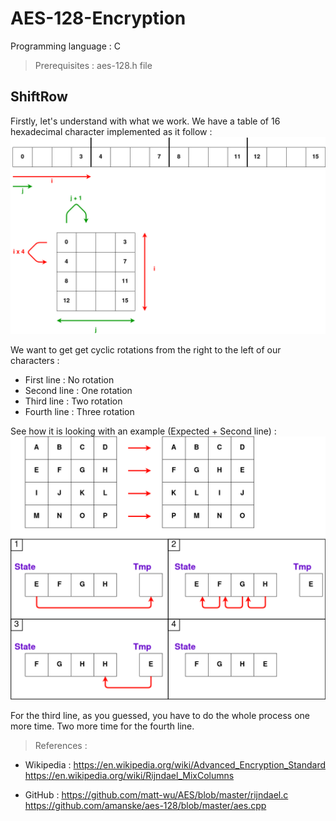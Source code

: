 # AES-128-Encryption
Programming language : C

> Prerequisites :
aes-128.h file

## ShiftRow

Firstly, let's understand with what we work. We have a table of 16 hexadecimal character implemented as it follow :
![ShiftRow1](https://github.com/Seb-man60/AES-128-Encryption/blob/main/img/ShiftRow1.png?raw=true)

We want to get get cyclic rotations from the right to the left of our characters :
- First line : No rotation
- Second line : One rotation
- Third line : Two rotation
- Fourth line : Three rotation

See how it is looking with an example (Expected + Second line) :
![ShiftRow2](https://github.com/Seb-man60/AES-128-Encryption/blob/main/img/ShiftRow2.png?raw=true)

For the third line, as you guessed, you have to do the whole process one more time.
Two more time for the fourth line.


> References :
- Wikipedia :
https://en.wikipedia.org/wiki/Advanced_Encryption_Standard
https://en.wikipedia.org/wiki/Rijndael_MixColumns

- GitHub :
https://github.com/matt-wu/AES/blob/master/rijndael.c
https://github.com/amanske/aes-128/blob/master/aes.cpp